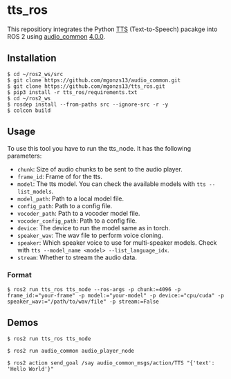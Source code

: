 # tts_ros

This repositiory integrates the Python [TTS](https://pypi.org/project/TTS/) (Text-to-Speech) pacakge into ROS 2 using [audio_common](https://github.com/mgonzs13/audio_common) [4.0.0](https://github.com/mgonzs13/audio_common/releases/tag/4.0.0).

## Installation

```shell
$ cd ~/ros2_ws/src
$ git clone https://github.com/mgonzs13/audio_common.git
$ git clone https://github.com/mgonzs13/tts_ros.git
$ pip3 install -r tts_ros/requirements.txt
$ cd ~/ros2_ws
$ rosdep install --from-paths src --ignore-src -r -y
$ colcon build
```

## Usage

To use this tool you have to run the tts_node. It has the following parameters:

- `chunk`: Size of audio chunks to be sent to the audio player.
- `frame_id`: Frame of for the tts.
- `model`: The tts model. You can check the available models with `tts --list_models`.
- `model_path`: Path to a local model file.
- `config_path`: Path to a config file.
- `vocoder_path`: Path to a vocoder model file.
- `vocoder_config_path`: Path to a config file.
- `device`: The device to run the model same as in torch.
- `speaker_wav`: The wav file to perform voice cloning.
- `speaker`: Which speaker voice to use for multi-speaker models. Check with `tts --model_name <model> --list_language_idx`.
- `stream`: Whether to stream the audio data.

### Format

```shell
$ ros2 run tts_ros tts_node --ros-args -p chunk:=4096 -p frame_id:="your-frame" -p model:="your-model" -p device:="cpu/cuda" -p speaker_wav:="/path/to/wav/file" -p stream:=False
```

## Demos

```shell
$ ros2 run tts_ros tts_node
```

```shell
$ ros2 run audio_common audio_player_node
```

```shell
$ ros2 action send_goal /say audio_common_msgs/action/TTS "{'text': 'Hello World'}"
```
